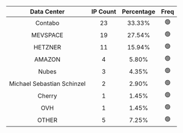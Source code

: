 | Data Center | IP Count | Percentage | Freq |
|:------------:|:--------:|:-----------:|:-----:|
| Contabo | 23 | 33.33% | 🟢 |
| MEVSPACE | 19 | 27.54% | 🟢 |
| HETZNER | 11 | 15.94% | 🟢 |
| AMAZON | 4 | 5.80% | 🟢 |
| Nubes | 3 | 4.35% | 🟢 |
| Michael Sebastian Schinzel | 2 | 2.90% | 🟢 |
| Cherry | 1 | 1.45% | 🟢 |
| OVH | 1 | 1.45% | 🟢 |
| OTHER | 5 | 7.25% | 🟢 |
